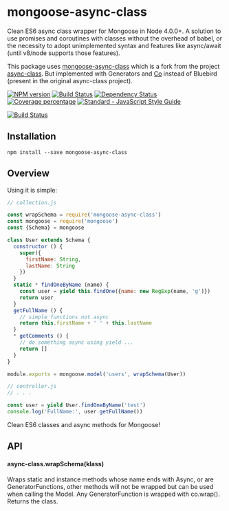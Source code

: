# mongoose-async-class

Clean ES6 async class wrapper for Mongoose in Node 4.0.0+. A solution to use promises and coroutines with classes without the overhead of babel, or the necessity to adopt unimplemented syntax and features like async/await (until v8/node supports those features).

This package uses [mongoose-async-class](https://github.com/viniciusps2/mongoose-async-class) which is a fork from the project [async-class](https://github.com/danielstjules/async-class). But implemented with Generators and [Co](https://github.com/tj/co) instead of Bluebird (present in the original async-class project).

[![NPM version][npm-image]][npm-url] 
[![Build Status][travis-image]][travis-url] 
[![Dependency Status][daviddm-image]][daviddm-url] 
[![Coverage percentage][coveralls-image]][coveralls-url]
[![Standard - JavaScript Style Guide][standard-image]][standard-url]

[![Build Status](https://travis-ci.org/viniciusps2/mongoose-async-class.svg?branch=master)](https://travis-ci.org/viniciusps2/mongoose-async-class)

## Installation

```
npm install --save mongoose-async-class
```

## Overview

Using it is simple:

``` javascript
// collection.js

const wrapSchema = require('mongoose-async-class')
const mongoose = require('mongoose')
const {Schema} = mongoose

class User extends Schema {
  constructor () {
    super({
      firstName: String,
      lastName: String
    })
  }
  static * findOneByName (name) {
    const user = yield this.findOne({name: new RegExp(name, 'g')})
    return user
  }
  getFullName () {
    // simple functions not async
    return this.firstName + ' ' + this.lastName
  }
  * getComments () {
    // do something async using yield ...
    return []
  }
}

module.exports = mongoose.model('users', wrapSchema(User))
```


``` javascript
// controller.js
// . . .

const user = yield User.findOneByName('test')
console.log('FullName:', user.getFullName())

```


Clean ES6 classes and async methods for Mongoose!

## API

#### async-class.wrapSchema(klass)

Wraps static and instance methods whose name ends with Async, or are
GeneratorFunctions, other methods will not be wrapped but can be used when calling the Model.
Any GeneratorFunction is wrapped with co.wrap(). Returns the class.

[npm-image]: https://badge.fury.io/js/mongoose-async-class.svg
[npm-url]: https://www.npmjs.com/package/mongoose-async-class
[travis-image]: https://travis-ci.org/viniciusps2/mongoose-async-class.svg?branch=master
[travis-url]: https://travis-ci.org/viniciusps2/mongoose-async-class
[daviddm-image]: https://david-dm.org/viniciusps2/mongoose-async-class.svg?theme=shields.io
[daviddm-url]: https://david-dm.org/viniciusps2/mongoose-async-class
[coveralls-image]: https://coveralls.io/repos/viniciusps2/mongoose-async-class/badge.svg
[coveralls-url]: https://coveralls.io/r/viniciusps2/mongoose-async-class
[standard-image]: https://cdn.rawgit.com/feross/standard/master/badge.svg
[standard-url]: https://github.com/feross/standard